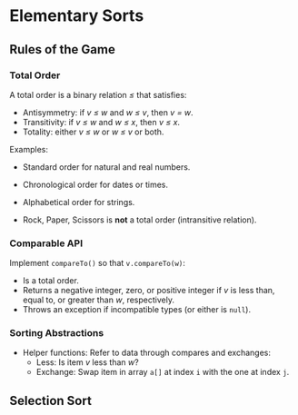 # Elementary Sorts

## Rules of the Game
### Total Order
A total order is a binary relation *≤* that satisfies:
- Antisymmetry: if *v ≤ w* and *w ≤ v*, then *v = w*.
- Transitivity: if *v ≤ w* and *w ≤ x*, then *v ≤ x*.
- Totality: either *v ≤ w* or *w ≤ v* or both.

Examples:
- Standard order for natural and real numbers.
- Chronological order for dates or times.
- Alphabetical order for strings.

- Rock, Paper, Scissors is **not** a total order (intransitive relation).

### Comparable API
Implement `compareTo()` so that `v.compareTo(w)`:
- Is a total order.
- Returns a negative integer, zero, or positive integer if *v* is less than, equal to, or greater than *w*, respectively.
- Throws an exception if incompatible types (or either is `null`).

### Sorting Abstractions
- Helper functions: Refer to data through compares and exchanges:
  - Less: Is item *v* less than *w*?
  - Exchange: Swap item in array `a[]` at index `i` with the one at index `j`.

## Selection Sort
